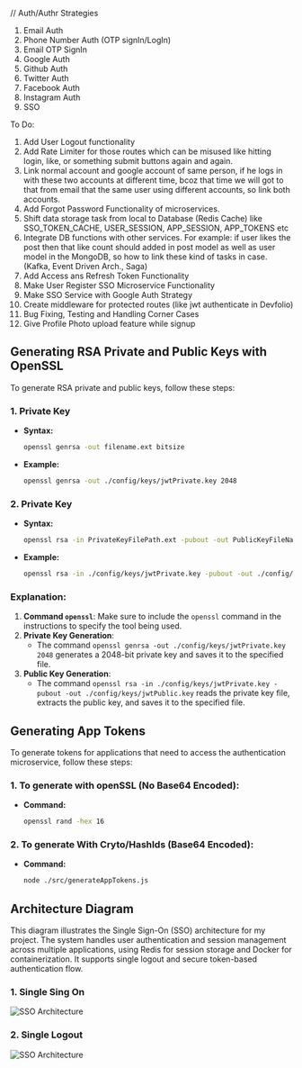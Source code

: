 
// Auth/Authr Strategies
1. Email Auth
2. Phone Number Auth (OTP signIn/LogIn)
3. Email OTP SignIn
4. Google Auth
5. Github Auth
6. Twitter Auth
7. Facebook Auth
8. Instagram Auth
9. SSO

To Do:
1. Add User Logout functionality
2. Add Rate Limiter for those routes which can be misused like hitting login, like, or something submit buttons again and again. 
3. Link normal account and google account of same person, if he logs in with these two accounts at different time, bcoz that time we will
   got to that from email that the same user using different accounts, so link both accounts.
4. Add Forgot Password Functionality of microservices.
5. Shift data storage task from local to Database (Redis Cache) like SSO_TOKEN_CACHE, USER_SESSION, APP_SESSION, APP_TOKENS etc
6. Integrate DB functions with other services. For example: if user likes the post then that like count should added in post model as well
   as user model in the MongoDB, so how to link these kind of tasks in case. (Kafka, Event Driven Arch., Saga)
7. Add Access ans Refresh Token Functionality
8. Make User Register SSO Microservice Functionality
9.  Make SSO Service with Google Auth Strategy
10. Create middleware for protected routes (like jwt authenticate in Devfolio)
11. Bug Fixing, Testing and Handling Corner Cases
12. Give Profile Photo upload feature while signup





## Generating RSA Private and Public Keys with OpenSSL

To generate RSA private and public keys, follow these steps:

### 1. Private Key

- **Syntax:**
  ```sh
  openssl genrsa -out filename.ext bitsize
- **Example:**
  ```sh
  openssl genrsa -out ./config/keys/jwtPrivate.key 2048
### 2. Private Key

- **Syntax:**
  ```sh
  openssl rsa -in PrivateKeyFilePath.ext -pubout -out PublicKeyFileName.ext
- **Example:**
  ```sh
  openssl rsa -in ./config/keys/jwtPrivate.key -pubout -out ./config/keys/jwtPublic.key
### Explanation:

1. **Command `openssl`**: Make sure to include the `openssl` command in the instructions to specify the tool being used.
2. **Private Key Generation**:
   - The command `openssl genrsa -out ./config/keys/jwtPrivate.key 2048` generates a 2048-bit private key and saves it to the specified file.
3. **Public Key Generation**:
   - The command `openssl rsa -in ./config/keys/jwtPrivate.key -pubout -out ./config/keys/jwtPublic.key` reads the private key file, extracts the public key, and saves it to the specified file.



## Generating App Tokens

To generate tokens for applications that need to access the authentication microservice, follow these steps:

### 1. To generate with openSSL (No Base64 Encoded):
- **Command:**
  ```sh
  openssl rand -hex 16
### 2. To generate With Cryto/HashIds (Base64 Encoded):
- **Command:**
  ```sh
  node ./src/generateAppTokens.js 

## Architecture Diagram

This diagram illustrates the Single Sign-On (SSO) architecture for my project. The system handles user authentication and session management across multiple applications, using Redis for session storage and Docker for containerization. It supports single logout and secure token-based authentication flow.

### 1. Single Sing On

![SSO Architecture](./Docs/Single-Sign-On_(SSO).gif)

### 2. Single Logout

![SSO Architecture](./Docs/Single-Sign-On_(SSO).gif)
